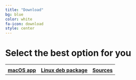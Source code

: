 ```yaml
---
title: "Download"
bg: blue
color: white
fa-icon: download
style: center
---
```


# Select the best option for you

<table style="width:100%">
<div class="center-me">
  <tr>
    <td><i class="fa fa-apple fa-big" aria-hidden="true"></i></td>
    <td><i class="fa fa-linux fa-big" aria-hidden="true"></i></td>
    <td><i class="fa fa-github fa-big" aria-hidden="true"></i></td>
  </tr>
  <tr>
    <td><strong><a
    href="https://github.com/muammar/mkchromecast/releases/download/0.3.3/mkchromecast_v0.3.3.dmg">macOS app</a></strong></td>
    <td><strong><a href="https://github.com/muammar/mkchromecast/releases/download/0.3.3/mkchromecast_0.3.3-1_all.deb">Linux deb package</a></strong></td>
    <td><strong><a href="https://github.com/muammar/mkchromecast/releases/latest/">Sources</a></strong></td>
  </tr>
</div>
</table>
